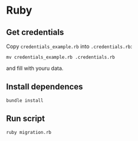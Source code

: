 # Ruby

## Get credentials

Copy `credentials_example.rb` into `.credentials.rb`:

```bashscript
mv credentials_example.rb .credentials.rb
```

and fill with youru data.

## Install dependences

```bashscript
bundle install
```

## Run script

```bashscript
ruby migration.rb
```

